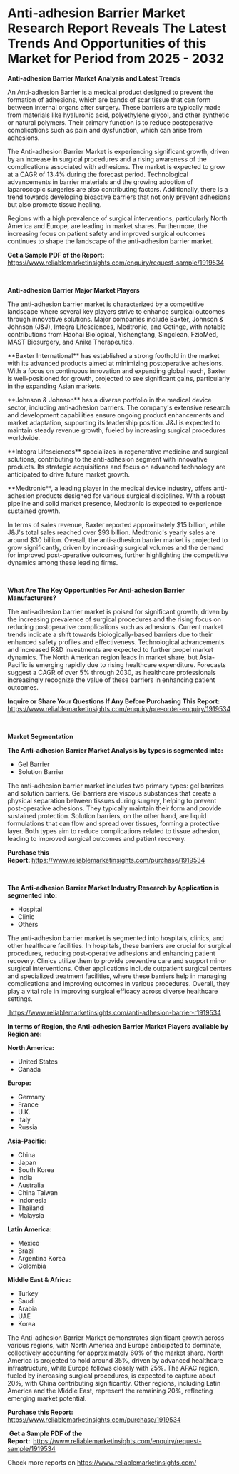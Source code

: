 <p><h1>Anti-adhesion Barrier Market Research Report Reveals The Latest Trends And Opportunities of this Market for Period from 2025 - 2032</h1></p><p><strong>Anti-adhesion Barrier Market Analysis and Latest Trends</strong></p>
<p><p>An Anti-adhesion Barrier is a medical product designed to prevent the formation of adhesions, which are bands of scar tissue that can form between internal organs after surgery. These barriers are typically made from materials like hyaluronic acid, polyethylene glycol, and other synthetic or natural polymers. Their primary function is to reduce postoperative complications such as pain and dysfunction, which can arise from adhesions.</p><p>The Anti-adhesion Barrier Market is experiencing significant growth, driven by an increase in surgical procedures and a rising awareness of the complications associated with adhesions. The market is expected to grow at a CAGR of 13.4% during the forecast period. Technological advancements in barrier materials and the growing adoption of laparoscopic surgeries are also contributing factors. Additionally, there is a trend towards developing bioactive barriers that not only prevent adhesions but also promote tissue healing.</p><p>Regions with a high prevalence of surgical interventions, particularly North America and Europe, are leading in market shares. Furthermore, the increasing focus on patient safety and improved surgical outcomes continues to shape the landscape of the anti-adhesion barrier market.</p></p>
<p><strong>Get a Sample PDF of the Report:&nbsp;</strong> <a href="https://www.reliablemarketinsights.com/enquiry/request-sample/1919534?utm_campaign=2218&utm_medium=2&utm_source=Github&utm_content=ia&utm_term=05032025&utm_id=anti-adhesion-barrier">https://www.reliablemarketinsights.com/enquiry/request-sample/1919534</a></p>
<p>&nbsp;</p>
<p><strong>Anti-adhesion Barrier Major Market Players</strong></p>
<p><p>The anti-adhesion barrier market is characterized by a competitive landscape where several key players strive to enhance surgical outcomes through innovative solutions. Major companies include Baxter, Johnson & Johnson (J&J), Integra Lifesciences, Medtronic, and Getinge, with notable contributions from Haohai Biological, Yishengtang, Singclean, FzioMed, MAST Biosurgery, and Anika Therapeutics.</p><p>**Baxter International** has established a strong foothold in the market with its advanced products aimed at minimizing postoperative adhesions. With a focus on continuous innovation and expanding global reach, Baxter is well-positioned for growth, projected to see significant gains, particularly in the expanding Asian markets.</p><p>**Johnson & Johnson** has a diverse portfolio in the medical device sector, including anti-adhesion barriers. The company's extensive research and development capabilities ensure ongoing product enhancements and market adaptation, supporting its leadership position. J&J is expected to maintain steady revenue growth, fueled by increasing surgical procedures worldwide.</p><p>**Integra Lifesciences** specializes in regenerative medicine and surgical solutions, contributing to the anti-adhesion segment with innovative products. Its strategic acquisitions and focus on advanced technology are anticipated to drive future market growth.</p><p>**Medtronic**, a leading player in the medical device industry, offers anti-adhesion products designed for various surgical disciplines. With a robust pipeline and solid market presence, Medtronic is expected to experience sustained growth.</p><p>In terms of sales revenue, Baxter reported approximately $15 billion, while J&J's total sales reached over $93 billion. Medtronic's yearly sales are around $30 billion. Overall, the anti-adhesion barrier market is projected to grow significantly, driven by increasing surgical volumes and the demand for improved post-operative outcomes, further highlighting the competitive dynamics among these leading firms.</p></p>
<p>&nbsp;</p>
<p><strong>What Are The Key Opportunities For Anti-adhesion Barrier Manufacturers?</strong></p>
<p><p>The anti-adhesion barrier market is poised for significant growth, driven by the increasing prevalence of surgical procedures and the rising focus on reducing postoperative complications such as adhesions. Current market trends indicate a shift towards biologically-based barriers due to their enhanced safety profiles and effectiveness. Technological advancements and increased R&D investments are expected to further propel market dynamics. The North American region leads in market share, but Asia-Pacific is emerging rapidly due to rising healthcare expenditure. Forecasts suggest a CAGR of over 5% through 2030, as healthcare professionals increasingly recognize the value of these barriers in enhancing patient outcomes.</p></p>
<p><strong>Inquire or Share Your Questions If Any Before Purchasing This Report:</strong> <a href="https://www.reliablemarketinsights.com/enquiry/pre-order-enquiry/1919534?utm_campaign=2218&utm_medium=2&utm_source=Github&utm_content=ia&utm_term=05032025&utm_id=anti-adhesion-barrier">https://www.reliablemarketinsights.com/enquiry/pre-order-enquiry/1919534</a></p>
<p>&nbsp;</p>
<p><strong>Market Segmentation</strong></p>
<p><strong>The Anti-adhesion Barrier Market Analysis by types is segmented into:</strong></p>
<p><ul><li>Gel Barrier</li><li>Solution Barrier</li></ul></p>
<p><p>The anti-adhesion barrier market includes two primary types: gel barriers and solution barriers. Gel barriers are viscous substances that create a physical separation between tissues during surgery, helping to prevent post-operative adhesions. They typically maintain their form and provide sustained protection. Solution barriers, on the other hand, are liquid formulations that can flow and spread over tissues, forming a protective layer. Both types aim to reduce complications related to tissue adhesion, leading to improved surgical outcomes and patient recovery.</p></p>
<p><strong>Purchase this Report:&nbsp;</strong><a href="https://www.reliablemarketinsights.com/purchase/1919534?utm_campaign=2218&utm_medium=2&utm_source=Github&utm_content=ia&utm_term=05032025&utm_id=anti-adhesion-barrier">https://www.reliablemarketinsights.com/purchase/1919534</a></p>
<p>&nbsp;</p>
<p><strong>The Anti-adhesion Barrier Market Industry Research by Application is segmented into:</strong></p>
<p><ul><li>Hospital</li><li>Clinic</li><li>Others</li></ul></p>
<p><p>The anti-adhesion barrier market is segmented into hospitals, clinics, and other healthcare facilities. In hospitals, these barriers are crucial for surgical procedures, reducing post-operative adhesions and enhancing patient recovery. Clinics utilize them to provide preventive care and support minor surgical interventions. Other applications include outpatient surgical centers and specialized treatment facilities, where these barriers help in managing complications and improving outcomes in various procedures. Overall, they play a vital role in improving surgical efficacy across diverse healthcare settings.</p></p>
<p><a href="https://www.reliablemarketinsights.com/anti-adhesion-barrier-r1919534?utm_campaign=2218&utm_medium=2&utm_source=Github&utm_content=ia&utm_term=05032025&utm_id=anti-adhesion-barrier">&nbsp;https://www.reliablemarketinsights.com/anti-adhesion-barrier-r1919534</a></p>
<p><strong>In terms of Region, the Anti-adhesion Barrier Market Players available by Region are:</strong></p>
<p>
    <p> <strong> North America: </strong>
        <ul>
            <li>United States</li>
            <li>Canada</li>
        </ul>
        </p> 
    <p> <strong> Europe: </strong>
        <ul>
            <li>Germany</li>
            <li>France</li>
            <li>U.K.</li>
            <li>Italy</li>
            <li>Russia</li>
        </ul>
        </p> 
    <p> <strong> Asia-Pacific: </strong>
        <ul>
            <li>China</li>
            <li>Japan</li>
            <li>South Korea</li>
            <li>India</li>
            <li>Australia</li>
            <li>China Taiwan</li>
            <li>Indonesia</li>
            <li>Thailand</li>
            <li>Malaysia</li>
        </ul>
        </p> 
    <p> <strong> Latin America: </strong>
        <ul>
            <li>Mexico</li>
            <li>Brazil</li>
            <li>Argentina Korea</li>
            <li>Colombia</li>
        </ul>
        </p> 
    <p> <strong> Middle East & Africa: </strong>
        <ul>
            <li>Turkey</li>
            <li>Saudi</li>
            <li>Arabia</li>
            <li>UAE</li>
            <li>Korea</li>
        </ul>
    </p>
    </p>
<p><p>The Anti-adhesion Barrier Market demonstrates significant growth across various regions, with North America and Europe anticipated to dominate, collectively accounting for approximately 60% of the market share. North America is projected to hold around 35%, driven by advanced healthcare infrastructure, while Europe follows closely with 25%. The APAC region, fueled by increasing surgical procedures, is expected to capture about 20%, with China contributing significantly. Other regions, including Latin America and the Middle East, represent the remaining 20%, reflecting emerging market potential.</p></p>
<p><strong>Purchase this Report: </strong><a href="https://www.reliablemarketinsights.com/purchase/1919534?utm_campaign=2218&utm_medium=2&utm_source=Github&utm_content=ia&utm_term=05032025&utm_id=anti-adhesion-barrier">https://www.reliablemarketinsights.com/purchase/1919534</a></p>
<p>&nbsp;<strong>Get a Sample PDF of the Report:&nbsp;&nbsp;</strong><a href="https://www.reliablemarketinsights.com/enquiry/request-sample/1919534?utm_campaign=2218&utm_medium=2&utm_source=Github&utm_content=ia&utm_term=05032025&utm_id=anti-adhesion-barrier">https://www.reliablemarketinsights.com/enquiry/request-sample/1919534</a></p>
<p><strong></strong></p>
<p>Check more reports on <a href="https://www.reliablemarketinsights.com/?utm_campaign=2218&utm_medium=2&utm_source=Github&utm_content=ia&utm_term=05032025&utm_id=anti-adhesion-barrier">https://www.reliablemarketinsights.com/</a></p>